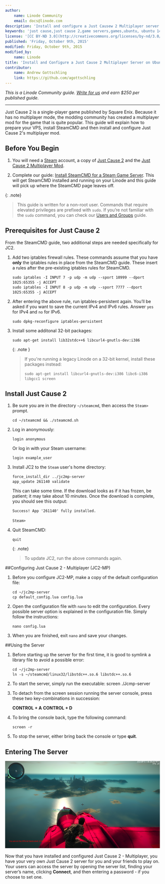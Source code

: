 ```yaml
---
author:
    name: Linode Community
    email: docs@linode.com
description: 'Install and configure a Just Causew 2 Multiplayer server on Ubuntu 14.04.'
keywords: 'just cause,just cause 2,game servers,games,ubuntu, ubuntu 14.04,steam'
license: '[CC BY-ND 3.0](http://creativecommons.org/licenses/by-nd/3.0/us/)'
published: 'Friday, October 9th, 2015'
modified: Friday, October 9th, 2015
modified_by:
    name: Linode
title: 'Install and Configure a Just Cause 2 Multiplayer Server on Ubuntu 14.04'
contributor:
    name: Andrew Gottschling
    link: https://github.com/agottschling
---
```


*This is a Linode Community guide. [Write for us](/docs/contribute) and earn $250 per published guide.*

<hr>

Just Cause 2 is a single-player game published by Square Enix. Because it has no multiplayer mode, the modding community has created a multiplayer mod for the game that is quite popular. This guide will explain how to prepare your VPS, install SteamCMD and then install and configure Just Cause 2's multiplayer mod.

## Before You Begin

1.  You will need a [Steam](http://store.steampowered.com) account, a copy of [Just Cause 2](http://store.steampowered.com/app/8190/) and the [Just Cause 2 Multiplayer Mod](http://store.steampowered.com/app/259080/).

2.  Complete our guide: [Install SteamCMD for a Steam Game Server](/docs/applications/game-servers/install-steamcmd-for-a-steam-game-server.md). This will get SteamCMD installed and running on your Linode and this guide will pick up where the SteamCMD page leaves off.

{: .note}
>
>This guide is written for a non-root user. Commands that require elevated privileges are prefixed with `sudo`. If you’re not familiar with the `sudo` command, you can check our [Users and Groups](/docs/tools-reference/linux-users-and-groups) guide.

## Prerequisites for Just Cause 2

From the SteamCMD guide, two additional steps are needed specifically for JC2.

1.  Add two iptables firewall rules. These commands assume that you have **only** the iptables rules in place from the SteamCMD guide. These insert a rules after the pre-existing iptables rules for SteamCMD.

        sudo iptables -I INPUT 7 -p udp -m udp --sport 10999 --dport 1025:65355 -j ACCEPT
        sudo iptables -I INPUT 8 -p udp -m udp --sport 7777 --dport 1025:65355 -j ACCEPT

2.  After entering the above rule, run iptables-persistent again. You’ll be asked if you want to save the current IPv4 and IPv6 rules. Answer `yes` for IPv4 and `no` for IPv6.

        sudo dpkg-reconfigure iptables-persistent

3.  Install some additonal 32-bit packages:

        sudo apt-get install lib32stdc++6 libcurl4-gnutls-dev:i386

    {: .note }
    > If you're running a legacy Linode on a 32-bit kernel, install these packages instead:
    >
    >     sudo apt-get install libcurl4-gnutls-dev:i386 libc6-i386 libgcc1 screen

## Install Just Cause 2

1.  Be sure you are in the directory `~/steamcmd`, then access the `Steam>` prompt.

        cd ~/steamcmd && ./steamcmd.sh

2.  Log in anonymously:

        login anonymous

    Or log in with your Steam username:

        login example_user

3.  Install JC2 to the `Steam` user's home directory:

        force_install_dir ../jc2mp-server
        app_update 261140 validate

    This can take some time. If the download looks as if it has frozen, be patient; it may take about 10 minutes. Once the download is complete, you should see this output:

        Success! App '261140' fully installed.

        Steam>

4.  Quit SteamCMD:

        quit

    {: .note}
    >
    >To update JC2, run the above commands again.

##Configuring Just Cause 2 - Multiplayer (JC2-MP)

1.  Before you configure JC2-MP, make a copy of the default configuration file:

        cd ~/jc2mp-server
        cp default_config.lua config.lua

2.  Open the configuration file with `nano` to edit the configuration. Every possible server option is explained in the configuration file. Simply follow the instructions:

        nano config.lua

3.  When you are finished, exit `nano` and save your changes.

##Using the Server

1.  Before starting up the server for the first time, it is good to symlink a library file to avoid a possible error:

        cd ~/jc2mp-server
        ln -s ~/steamcmd/linux32/libstdc++.so.6 libstdc++.so.6

2.  To start the server, simply run the executable: 
        screen ./Jcmp-server
        
3.  To detach from the screen session running the server console, press these two key-combinations in succession:

    **CONTROL + A**
    **CONTROL + D**

4.  To bring the console back, type the following command:

        screen -r

5.  To stop the server, either bring back the console or type **quit**.

## Entering The Server

[![JC2-MP Server with users on it](/docs/assets/JC2running_resized.png)](/docs/assets/JC2running.png)

Now that you have installed and configured Just Cause 2 - Multiplayer, you have your very own Just Cause 2 server for you and your friends to play on. Your users can access the server by opening the server list, finding your server’s name, clicking **Connect**, and then entering a password - if you choose to set one.
